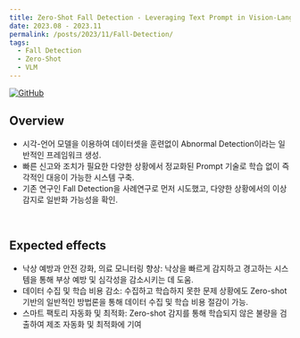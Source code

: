 ```yaml
---
title: Zero-Shot Fall Detection - Leveraging Text Prompt in Vision-Language Models
date: 2023.08 - 2023.11
permalink: /posts/2023/11/Fall-Detection/
tags:
  - Fall Detection
  - Zero-Shot
  - VLM
---
```


[![GitHub](https://img.icons8.com/ios-glyphs/30/000000/github.png)](https://github.com/VIP-Projects/Zero-Shot-Anomaly-Detection)

## Overview
- 시각-언어 모델을 이용하여 데이터셋을 훈련없이 Abnormal Detection이라는 일반적인 프레임워크 생성.
- 빠른 신고와 조치가 필요한 다양한 상황에서 정교화된 Prompt 기술로 학습 없이 즉각적인 대응이 가능한 시스템 구축.
- 기존 연구인 Fall Detection을 사례연구로 먼저 시도했고, 다양한 상황에서의 이상 감지로 일반화 가능성을 확인.

<br>

## Expected effects
- 낙상 예방과 안전 강화, 의료 모니터링 향상: 낙상을 빠르게 감지하고 경고하는 시스템을 통해 부상 예방 및 심각성을 감소시키는 데 도움.
- 데이터 수집 및 학습 비용 감소: 수집하고 학습하지 못한 문제 상황에도 Zero-shot 기반의 일반적인 방법론을 통해 데이터 수집 및 학습 비용 절감이 가능.
- 스마트 팩토리 자동화 및 최적화: Zero-shot 감지를 통해 학습되지 않은 불량을 검출하여 제조 자동화 및 최적화에 기여